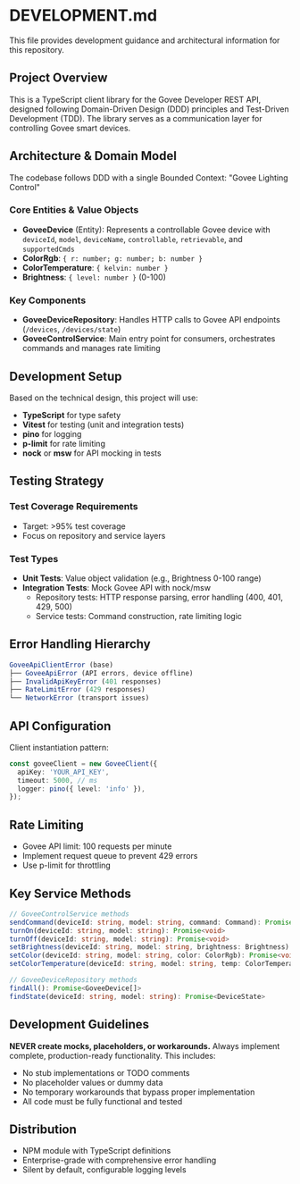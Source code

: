 # DEVELOPMENT.md

This file provides development guidance and architectural information for this repository.

## Project Overview

This is a TypeScript client library for the Govee Developer REST API, designed following Domain-Driven Design (DDD) principles and Test-Driven Development (TDD). The library serves as a communication layer for controlling Govee smart devices.

## Architecture & Domain Model

The codebase follows DDD with a single Bounded Context: "Govee Lighting Control"

### Core Entities & Value Objects

- **GoveeDevice** (Entity): Represents a controllable Govee device with `deviceId`, `model`, `deviceName`, `controllable`, `retrievable`, and `supportedCmds`
- **ColorRgb**: `{ r: number; g: number; b: number }`
- **ColorTemperature**: `{ kelvin: number }`
- **Brightness**: `{ level: number }` (0-100)

### Key Components

- **GoveeDeviceRepository**: Handles HTTP calls to Govee API endpoints (`/devices`, `/devices/state`)
- **GoveeControlService**: Main entry point for consumers, orchestrates commands and manages rate limiting

## Development Setup

Based on the technical design, this project will use:

- **TypeScript** for type safety
- **Vitest** for testing (unit and integration tests)
- **pino** for logging
- **p-limit** for rate limiting
- **nock** or **msw** for API mocking in tests

## Testing Strategy

### Test Coverage Requirements

- Target: >95% test coverage
- Focus on repository and service layers

### Test Types

- **Unit Tests**: Value object validation (e.g., Brightness 0-100 range)
- **Integration Tests**: Mock Govee API with nock/msw
  - Repository tests: HTTP response parsing, error handling (400, 401, 429, 500)
  - Service tests: Command construction, rate limiting logic

## Error Handling Hierarchy

```typescript
GoveeApiClientError (base)
├── GoveeApiError (API errors, device offline)
├── InvalidApiKeyError (401 responses)
├── RateLimitError (429 responses)
└── NetworkError (transport issues)
```

## API Configuration

Client instantiation pattern:

```typescript
const goveeClient = new GoveeClient({
  apiKey: 'YOUR_API_KEY',
  timeout: 5000, // ms
  logger: pino({ level: 'info' }),
});
```

## Rate Limiting

- Govee API limit: 100 requests per minute
- Implement request queue to prevent 429 errors
- Use p-limit for throttling

## Key Service Methods

```typescript
// GoveeControlService methods
sendCommand(deviceId: string, model: string, command: Command): Promise<void>
turnOn(deviceId: string, model: string): Promise<void>
turnOff(deviceId: string, model: string): Promise<void>
setBrightness(deviceId: string, model: string, brightness: Brightness): Promise<void>
setColor(deviceId: string, model: string, color: ColorRgb): Promise<void>
setColorTemperature(deviceId: string, model: string, temp: ColorTemperature): Promise<void>

// GoveeDeviceRepository methods
findAll(): Promise<GoveeDevice[]>
findState(deviceId: string, model: string): Promise<DeviceState>
```

## Development Guidelines

**NEVER create mocks, placeholders, or workarounds.** Always implement complete, production-ready functionality. This includes:

- No stub implementations or TODO comments
- No placeholder values or dummy data
- No temporary workarounds that bypass proper implementation
- All code must be fully functional and tested

## Distribution

- NPM module with TypeScript definitions
- Enterprise-grade with comprehensive error handling
- Silent by default, configurable logging levels
